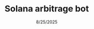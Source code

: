 ---
title: Solana arbitrage bot
description: This was a part of 72 hour Mini Jam 105 2022. It was made using C++ and SDL2.
date: 8/25/2025
id: lucydreams
img: https://img.itch.zone/aW1hZ2UvMTUxMDM0OS84ODA0MzkyLnBuZw==/original/mWe0Qs.png
tags: "TypeScript DeFi"
...